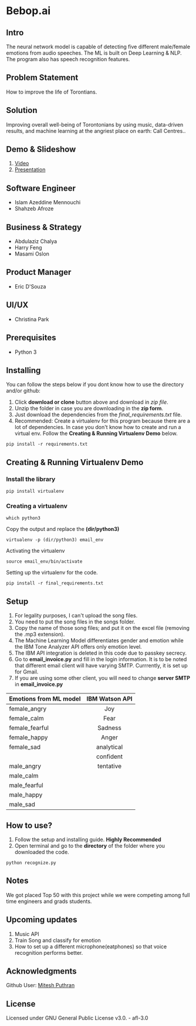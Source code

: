 # Bebop.ai

## Intro
The neural network model is capable of detecting five different male/female emotions from audio speeches. The ML is built on Deep Learning & NLP. The program also has speech recognition features.

## Problem Statement
How to improve the life of Torontians.

## Solution
Improving overall well-being of Torontonians by using music, data-driven results, and machine learning at the angriest place on earth: Call Centres.. 

## Demo & Slideshow
1. [Video](https://youtu.be/1EfA26LsY18)
2. [Presentation](https://drive.google.com/open?id=1h9InrkUzXV9I8mSitv-c0lZLdn2wVRGo)

## Software Engineer 
* Islam Azeddine Mennouchi 
* Shahzeb Afroze 

## Business & Strategy
* Abdulaziz Chalya 
* Harry Feng 
* Masami Oslon 

## Product Manager
* Eric D'Souza 

## UI/UX
* Christina Park 

## Prerequisites
* Python 3

## Installing
You can follow the steps below if you dont know how to use the directory and/or github:
1. Click __download or clone__ button above and download in _zip file_. 
2. Unzip the folder in case you are downloading in the __zip form__.
3. Just download the dependencies from the *final_requirements.txt* file.
4. Recommended: Create a virtualenv for this program because there are a lot of dependencies. In case you don't know how to create and run a virtual env. Follow the __Creating & Running Virtualenv Demo__ below.

```
pip install -r requirements.txt

``` 
## Creating & Running Virtualenv Demo

### Install the library
```
pip install virtualenv
```
### Creating a virtualenv
```
which python3
```
Copy the output and replace the __(dir/python3)__
```
virtualenv -p (dir/python3) email_env
```
Activating the virtualenv
```
source email_env/bin/activate
```
Setting up the virtualenv for the code.
```
pip install -r final_requirements.txt
```

## Setup
1. For legality purposes, I can't upload the song files.
2. You need to put the song files in the songs folder.
3. Copy the name of those song files; and put it on the excel file (removing the .mp3 extension).
4. The Machine Learning Model differentiates gender and emotion while the IBM Tone Analyzer API offers only emotion level. 
5. The IBM API integration is deleted in this code due to passkey secrecy.
6. Go to __email_invoice.py__ and fill in the login information. It is to be noted that different email client will have varying SMTP. Currrently, it is set up for Gmail.
7. If you are using some other client, you will need to change __server SMTP__ in __email_invoice.py__

| Emotions from ML model | IBM Watson API|
| ---------------------- |:-------------:|
| female_angry           | Joy           |
| female_calm            | Fear          |
| female_fearful         | Sadness       |
| female_happy           | Anger         |
| female_sad             | analytical    |
|                        | confident     |
| male_angry             | tentative     |
| male_calm              |               |
| male_fearful           |               |
| male_happy             |               |
| male_sad               |               |			
			

## How to use?
1. Follow the setup and installing guide. __Highly Recommended__
2. Open terminal and go to the __directory__ of the folder where you downloaded the code.

 ```
 python recognize.py

 ```

## Notes
We got placed Top 50 with this project while we were competing among full time engineers and grads students.

## Upcoming updates
1. Music API
2. Train Song and classify for emotion
3. How to set up a different microphone(eatphones) so that voice recognition performs better.

## Acknowledgments
Github User: [Mitesh Puthran](https://github.com/MITESHPUTHRANNEU/Speech-Emotion-Analyzer) 

## License
Licensed under GNU General Public License v3.0. - afl-3.0









